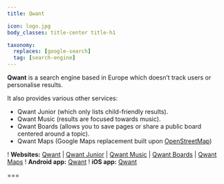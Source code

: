 ```yaml
---
title: Qwant

icon: logo.jpg
body_classes: title-center title-h1

taxonomy:
  replaces: [google-search]
  tag: [search-engine]
---
```


**Qwant** is a search engine based in Europe which doesn’t track users or personalise results.

It also provides various other services:

* Qwant Junior (which only lists child-friendly results).
* Qwant Music (results are focused towards music).
* Qwant Boards (allows you to save pages or share a public board centered around a topic).
* Qwant Maps (Google Maps replacement built upon [OpenStreetMap][1])

! **Websites:** [Qwant][2] | [Qwant Junior][3] | [Qwant Music][4] | [Qwant Boards][5] | [Qwant Maps][6]
! **Android app:** [Qwant][7]
! **iOS app:** [Qwant][8]

===

[1]: /use/openstreetmap
[2]: https://www.qwant.com
[3]: https://www.qwantjunior.com/
[4]: https://www.qwant.com/music/
[5]: https://boards.qwant.com/
[6]: https://www.qwant.com/maps
[7]: https://play.google.com/store/apps/details?id=com.qwant.liberty
[8]: https://apps.apple.com/app/qwant/id924470452
